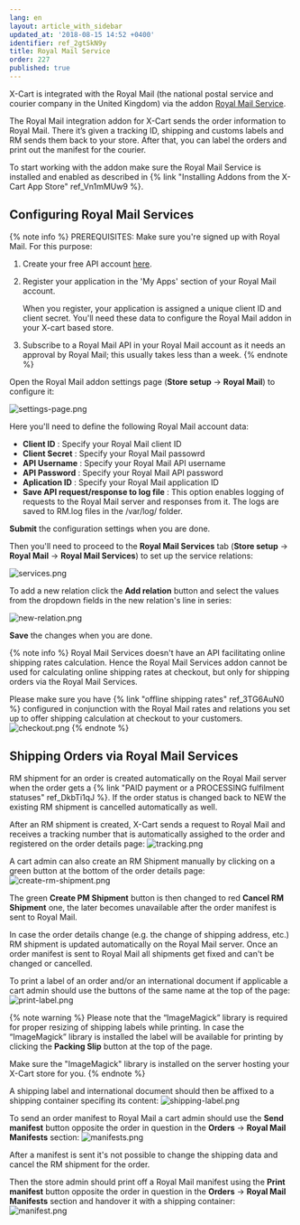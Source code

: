 ```yaml
---
lang: en
layout: article_with_sidebar
updated_at: '2018-08-15 14:52 +0400'
identifier: ref_2gtSkN9y
title: Royal Mail Service
order: 227
published: true
---
```

X-Cart is integrated with the Royal Mail (the national postal service and courier company in the United Kingdom) via the addon [Royal Mail Service](https://market.x-cart.com/addons/royal-mail-service.html "Royal Mail Service").

The Royal Mail integration addon for X-Cart sends the order information to Royal Mail. There it’s given a tracking ID, shipping and customs labels and RM sends them back to your store. After that, you can label the orders and print out the manifest for the courier.

To start working with the addon make sure the Royal Mail Service is installed and enabled as described in {% link "Installing Addons from the X-Cart App Store" ref_Vn1mMUw9 %}.

## Configuring Royal Mail Services

{% note info %}
PREREQUISITES:
Make sure you're signed up with Royal Mail. For this purpose:
1. Create your free API account [here](https://developer.royalmail.net/user/register "Royal Mail Service"). 
2. Register your application in the 'My Apps' section of your Royal Mail account. 
   
   When you register, your application is assigned a unique client ID and client secret. You'll need these data to configure the Royal Mail addon in your X-cart based store.

3. Subscribe to a Royal Mail API in your Royal Mail account as it needs an approval by Royal Mail; this usually takes less than a week.
{% endnote %}

Open the Royal Mail addon settings page (**Store setup** -> **Royal Mail**) to configure it:

![settings-page.png]({{site.baseurl}}/attachments/ref_2gtSkN9y/settings-page.png)

Here you'll need to define the following Royal Mail account data:
* **Client ID** : Specify your Royal Mail client ID
* **Client Secret** : Specify your Royal Mail passowrd
* **API Username** : Specify your Royal Mail API username
* **API Password** : Specify your Royal Mail API password
* **Aplication ID** : Specify your Royal Mail application ID
* **Save API request/response to log file** :  This option enables logging of requests to the Royal Mail server and responses from it. The logs are saved to RM.log files in the <X-Cart>/var/log/ folder. 

**Submit** the configuration settings when you are done. 

Then you'll need to proceed to the **Royal Mail Services** tab (**Store setup** -> **Royal Mail** -> **Royal Mail Services**) to set up the service relations:

![services.png]({{site.baseurl}}/attachments/ref_2gtSkN9y/services.png)

To add a new relation click the **Add relation** button and select the values from the dropdown fields in the new relation's line in series:

![new-relation.png]({{site.baseurl}}/attachments/ref_2gtSkN9y/new-relation.png)

**Save** the changes when you are done.

{% note info %}
Royal Mail Services doesn't have an API facilitating online shipping rates calculation. Hence the Royal Mail Services addon cannot be used for calculating online shipping rates at checkout, but only for shipping orders via the Royal Mail Services. 

Please make sure you have {% link "offline shipping rates" ref_3TG6AuN0 %} configured in conjunction with the Royal Mail rates and relations you set up to offer shipping calculation at checkout to your customers.
![checkout.png]({{site.baseurl}}/attachments/ref_2gtSkN9y/checkout.png)
{% endnote %}

## Shipping Orders via Royal Mail Services

RM shipment for an order is created automatically on the Royal Mail server when the order gets a {% link "PAID payment or a PROCESSING fulfilment statuses" ref_DkbTi1qJ %}. If the order status is changed back to NEW the existing RM shipment is cancelled automatically as well.

After an RM shipment is created, X-Cart sends a request to Royal Mail and receives a tracking number that is automatically assighed to the order and registered on the order details page:
![tracking.png]({{site.baseurl}}/attachments/ref_2gtSkN9y/tracking.png)

A cart admin can also create an RM Shipment manually by clicking on a green button at the bottom of the order details page:
![create-rm-shipment.png]({{site.baseurl}}/attachments/ref_2gtSkN9y/create-rm-shipment.png)

The green **Create PM Shipment** button is then changed to red **Cancel RM Shipment** one, the later becomes unavailable after the order manifest is sent to Royal Mail.

In case the order details change (e.g. the change of shipping address, etc.) RM shipment is updated automatically on the Royal Mail server. Once an order manifest is sent to Royal Mail all shipments get fixed and can't be changed or cancelled.

To print a label of an order and/or an international document if applicable a cart admin should use the buttons of the same name at the top of the page:
     ![print-label.png]({{site.baseurl}}/attachments/ref_2gtSkN9y/print-label.png)
     
{% note warning %}
Please note that the “ImageMagick” library is required for proper resizing of shipping labels while printing. In case the “ImageMagick” library is installed the label will be available for printing by clicking the **Packing Slip** button at the top of the page.
     
Make sure the "ImageMagick" library is installed on the server hosting your X-Cart store for you.
{% endnote %}

A shipping label and international document should then be affixed to a shipping container specifing its content:
![shipping-label.png]({{site.baseurl}}/attachments/ref_2gtSkN9y/shipping-label.png)

To send an order manifest to Royal Mail a cart admin should use the **Send manifest** button opposite the order in question in the **Orders** -> **Royal Mail Manifests** section:
![manifests.png]({{site.baseurl}}/attachments/ref_2gtSkN9y/manifests.png)

After a manifest is sent it's not possible to change the shipping data and cancel the RM shipment for the order.
 
Then the store admin should print off a Royal Mail manifest using the **Print manifest** button opposite the order in question in the **Orders** -> **Royal Mail Manifests** section and handover it with a shipping container:
![manifest.png]({{site.baseurl}}/attachments/ref_2gtSkN9y/manifest.png)
